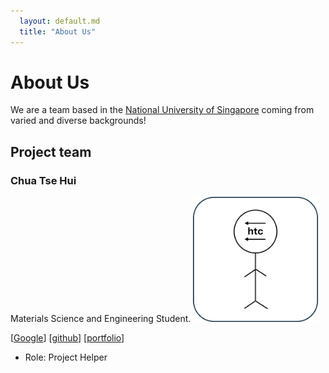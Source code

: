 ```yaml
---
  layout: default.md
  title: "About Us"
---
```


# About Us

We are a team based in the [National University of Singapore](http://www.nus.edu.sg) coming from varied and diverse backgrounds!


## Project team

### Chua Tse Hui
Materials Science and Engineering Student.
<img src="images/cth06-Github.png" width="200px">

[[Google](http://www.google.com.sg)] 
[[github](https://github.com/cth06-Github)] 
[[portfolio](team/johndoe.md)]

* Role: Project Helper